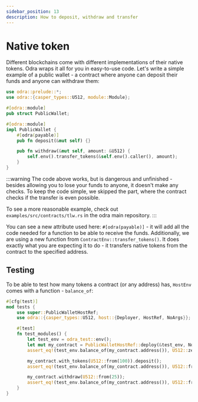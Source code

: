 ```yaml
---
sidebar_position: 13
description: How to deposit, withdraw and transfer
---
```


# Native token
Different blockchains come with different implementations of their native tokens. Odra wraps it all for you
in easy-to-use code. Let's write a simple example of a public wallet - a contract where anyone can deposit
their funds and anyone can withdraw them:

```rust title="examples/src/features/native_token.rs"
use odra::prelude::*;
use odra::{casper_types::U512, module::Module};

#[odra::module]
pub struct PublicWallet;

#[odra::module]
impl PublicWallet {
    #[odra(payable)]
    pub fn deposit(&mut self) {}

    pub fn withdraw(&mut self, amount: &U512) {
        self.env().transfer_tokens(&self.env().caller(), amount);
    }
}
```

:::warning
The code above works, but is dangerous and unfinished - besides allowing you to lose your funds to anyone, it doesn't make
any checks. To keep the code simple, we skipped the part, where the contract checks if the transfer is
even possible.

To see a more reasonable example, check out `examples/src/contracts/tlw.rs` in the odra main repository.
:::

You can see a new attribute used here: `#[odra(payable)]` - it will add all the code needed for a function to
be able to receive the funds. Additionally, we are using a new function from `ContractEnv::transfer_tokens()`.
It does exactly what you are expecting it to do - it transfers native tokens from the contract to the
specified address.

## Testing
To be able to test how many tokens a contract (or any address) has, `HostEnv` comes with a function -
`balance_of`:

```rust title="examples/src/features/native_token.rs"
#[cfg(test)]
mod tests {
    use super::PublicWalletHostRef;
    use odra::{casper_types::U512, host::{Deployer, HostRef, NoArgs}};

    #[test]
    fn test_modules() {
        let test_env = odra_test::env();
        let mut my_contract = PublicWalletHostRef::deploy(&test_env, NoArgs);
        assert_eq!(test_env.balance_of(my_contract.address()), U512::zero());

        my_contract.with_tokens(U512::from(100)).deposit();
        assert_eq!(test_env.balance_of(my_contract.address()), U512::from(100));

        my_contract.withdraw(U512::from(25));
        assert_eq!(test_env.balance_of(my_contract.address()), U512::from(75));
    }
}
```
